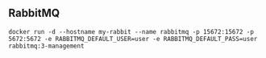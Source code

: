 ## RabbitMQ
    
    docker run -d --hostname my-rabbit --name rabbitmq -p 15672:15672 -p 5672:5672 -e RABBITMQ_DEFAULT_USER=user -e RABBITMQ_DEFAULT_PASS=user rabbitmq:3-management
